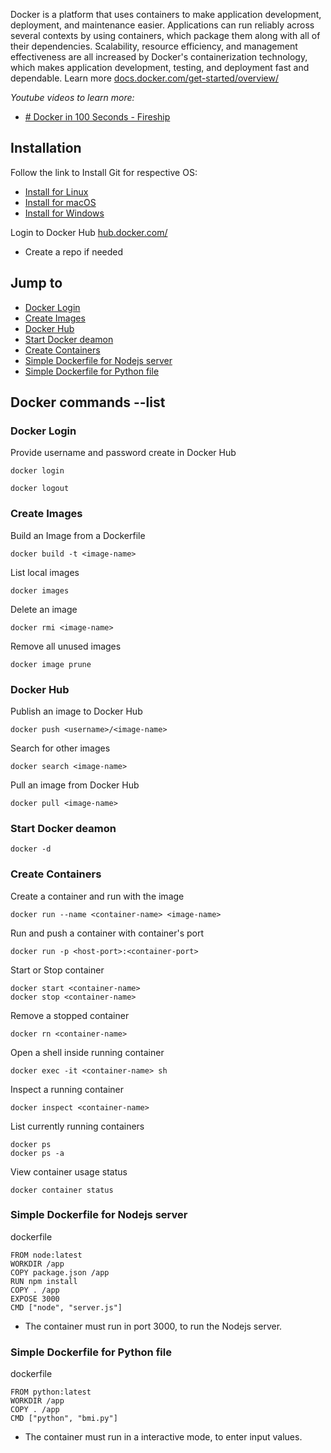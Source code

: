 Docker is a platform that uses containers to make application development, deployment, and maintenance easier. Applications can run reliably across several contexts by using containers, which package them along with all of their dependencies. Scalability, resource efficiency, and management effectiveness are all increased by Docker's containerization technology, which makes application development, testing, and deployment fast and dependable.
Learn more [docs.docker.com/get-started/overview/](https://docs.docker.com/get-started/overview/)

*Youtube videos to learn more:*
- [# Docker in 100 Seconds - Fireship](https://www.youtube.com/watch?v=Gjnup-PuquQ)
## Installation

Follow the link to Install Git for respective OS:
- [Install for Linux](https://docs.docker.com/desktop/install/linux-install/)
- [Install for macOS](https://docs.docker.com/desktop/install/mac-install/)
- [Install for Windows](https://docs.docker.com/desktop/install/windows-install/)

Login to Docker Hub [hub.docker.com/](https://hub.docker.com/)
- Create a repo if needed

## Jump to
- [Docker Login](#docker-login)
- [Create Images](#create-images)
- [Docker Hub](#docker-hub)
- [Start Docker deamon](#start-docker-deamon)
- [Create Containers](#create-containers)
- [Simple Dockerfile for Nodejs server](#simple-dockerfile-for-nodejs-server)
- [Simple Dockerfile for Python file](#simple-dockerfile-for-python-file)

## Docker commands --list

### Docker Login

Provide username and password create in Docker Hub

    docker login

    docker logout

### Create Images
Build an Image from a Dockerfile

    docker build -t <image-name>

List local images

    docker images

Delete an image

    docker rmi <image-name>

Remove all unused images

    docker image prune

### Docker Hub

Publish an image to Docker Hub

    docker push <username>/<image-name>

Search for other images

    docker search <image-name>

Pull an image from Docker Hub

    docker pull <image-name>

### Start Docker deamon

    docker -d

### Create Containers

Create a container and run with the image

    docker run --name <container-name> <image-name>

Run and push a container with container's port

    docker run -p <host-port>:<container-port>

Start or Stop container

    docker start <container-name>
    docker stop <container-name>

Remove a stopped container

    docker rn <container-name>

Open a shell inside running container

    docker exec -it <container-name> sh

Inspect a running container

    docker inspect <container-name>

List currently running containers

    docker ps
    docker ps -a

View container usage status

    docker container status


### Simple Dockerfile for Nodejs server

dockerfile

    FROM node:latest
    WORKDIR /app
    COPY package.json /app
    RUN npm install
    COPY . /app
    EXPOSE 3000
    CMD ["node", "server.js"]

- The container must run in port 3000, to run the Nodejs server.

### Simple Dockerfile for Python file

dockerfile

    FROM python:latest
    WORKDIR /app
    COPY . /app
    CMD ["python", "bmi.py"]

- The container must run in a interactive mode, to enter input values.
